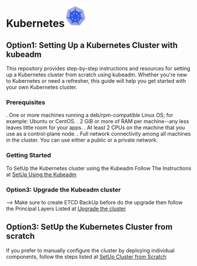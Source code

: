 <h1>Kubernetes<img src="images/kubernetes-logo.png" alt="Kubernetes logo" width="60" height="60"></h1>

## Option1: Setting Up a Kubernetes Cluster with kubeadm
This repository provides step-by-step instructions and resources for setting up a Kubernetes cluster from scratch using kubeadm. Whether you're new to Kubernetes or need a refresher, this guide will help you get started with your own Kubernetes cluster.

### Prerequisites
. One or more machines running a deb/rpm-compatible Linux OS; for example: Ubuntu or CentOS.
. 2 GiB or more of RAM per machine--any less leaves little room for your apps.
. At least 2 CPUs on the machine that you use as a control-plane node.
. Full network connectivity among all machines in the cluster. You can use either a public or a private network.

### Getting Started
To SetUp the Kubernetes cluster using the Kubeadm Follow The Instructions at <a href="https://github.com/mohamedbenaantar/Kubernetes-CKA/blob/main/SetUp-KubeadmCluster/Kubeadm-Install.md">SetUp Using the Kubeadm</a> 

### Option3: Upgrade the Kubeadm cluster
--> Make sure to create ETCD BackUp before do the upgrade then follow the Principal Layers Listed at <a href="https://github.com/mohamedbenaantar/Kubernetes-CKA/blob/main/SetUp-KubeadmCluster/Kubedm-Upgrade.md">Upgrade the cluster</a>

## Option3: SetUp the Kubernetes Cluster from scratch 
<p align="center>
<img src="images/kubernetes-architecture.png" alt="Kubernetes Architecture" width="600" height="600">
</p>
If you prefer to manually configure the cluster by deploying individual components, follow the steps listed at <a href="Cluster-HardWay">SetUp Cluster from Scratch</a>

